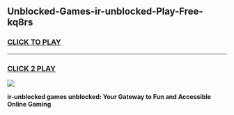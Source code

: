 
## Unblocked-Games-ir-unblocked-Play-Free-kq8rs
<h3>
<a href="https://premium76.site?title=ir-unblocked&ref=18A1">CLICK TO PLAY</a></h3>
<hr>

<h3>
<a href="https://premium76.site?title=ir-unblocked&ref=18A1">CLICK 2 PLAY</a>
  
</h3>

<a href="https://premium76.site?title=ir-unblocked&ref=18A1"><img src="https://clearcache.store/games.png"></a>


**ir-unblocked games unblocked: Your Gateway to Fun and Accessible Online Gaming**
